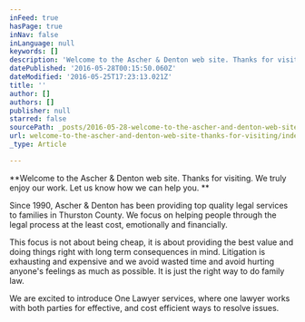 ```yaml
---
inFeed: true
hasPage: true
inNav: false
inLanguage: null
keywords: []
description: 'Welcome to the Ascher & Denton web site. Thanks for visiting. We truly enjoy our work. Let us know how we can help you. '
datePublished: '2016-05-28T00:15:50.060Z'
dateModified: '2016-05-25T17:23:13.021Z'
title: ''
author: []
authors: []
publisher: null
starred: false
sourcePath: _posts/2016-05-28-welcome-to-the-ascher-and-denton-web-site-thanks-for-visiting.md
url: welcome-to-the-ascher-and-denton-web-site-thanks-for-visiting/index.html
_type: Article

---
```

**Welcome to the Ascher & Denton web site. Thanks for visiting. We truly enjoy our work. Let us know how we can help you. **

Since 1990, Ascher & Denton has been providing top quality legal services to families in Thurston County. We focus on helping people through the legal process at the least cost, emotionally and financially.

This focus is not about being cheap, it is about providing the best value and doing things right with long term consequences in mind. Litigation is exhausting and expensive and we avoid wasted time and avoid hurting anyone's feelings as much as possible. It is just the right way to do family law.

We are excited to introduce One Lawyer services, where one lawyer works with both parties for effective, and cost efficient ways to resolve issues.